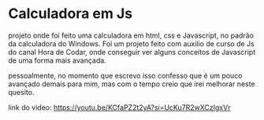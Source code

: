 # Calculadora em Js

projeto onde foi feito uma calculadora em html, css e Javascript, no padrão da calculadora do Windows. Foi um projeto feito com auxilio de curso de Js do canal Hora de Codar, onde conseguir ver alguns conceitos de Javascript de uma forma mais avançada.

pessoalmente, no momento que escrevo isso confesso que é um pouco avançado demais para mim, mas com o tempo creio que irei melhorar neste quesito.

link do video: https://youtu.be/KCfaPZ2t2yA?si=UcKu7R2wXCzIgxVr